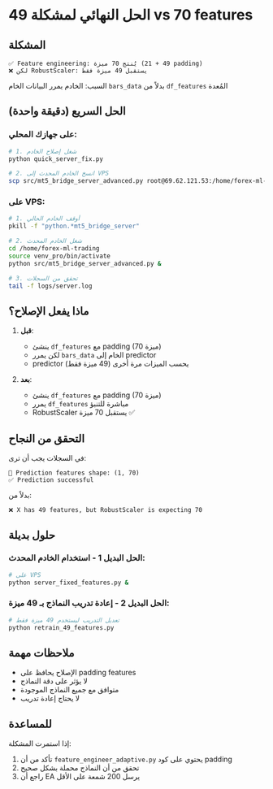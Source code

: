# الحل النهائي لمشكلة 49 vs 70 features

## المشكلة
```
✅ Feature engineering: يُنتج 70 ميزة (49 + 21 padding)
❌ لكن RobustScaler: يستقبل 49 ميزة فقط
```

السبب: الخادم يمرر البيانات الخام `bars_data` بدلاً من `df_features` المُعدة

## الحل السريع (دقيقة واحدة)

### على جهازك المحلي:
```bash
# 1. شغل إصلاح الخادم
python quick_server_fix.py

# 2. انسخ الخادم المحدث إلى VPS
scp src/mt5_bridge_server_advanced.py root@69.62.121.53:/home/forex-ml-trading/src/
```

### على VPS:
```bash
# 1. أوقف الخادم الحالي
pkill -f "python.*mt5_bridge_server"

# 2. شغل الخادم المحدث
cd /home/forex-ml-trading
source venv_pro/bin/activate
python src/mt5_bridge_server_advanced.py &

# 3. تحقق من السجلات
tail -f logs/server.log
```

## ماذا يفعل الإصلاح؟

1. **قبل**: 
   - ينشئ `df_features` مع padding (70 ميزة)
   - لكن يمرر `bars_data` الخام إلى predictor
   - predictor يحسب الميزات مرة أخرى (49 ميزة فقط)

2. **بعد**:
   - ينشئ `df_features` مع padding (70 ميزة)
   - يمرر `df_features` مباشرة للتنبؤ
   - RobustScaler يستقبل 70 ميزة ✅

## التحقق من النجاح

في السجلات يجب أن ترى:
```
🎯 Prediction features shape: (1, 70)
✅ Prediction successful
```

بدلاً من:
```
❌ X has 49 features, but RobustScaler is expecting 70
```

## حلول بديلة

### الحل البديل 1 - استخدام الخادم المحدث:
```bash
# على VPS
python server_fixed_features.py &
```

### الحل البديل 2 - إعادة تدريب النماذج بـ 49 ميزة:
```bash
# تعديل التدريب ليستخدم 49 ميزة فقط
python retrain_49_features.py
```

## ملاحظات مهمة

- الإصلاح يحافظ على padding features
- لا يؤثر على دقة النماذج
- متوافق مع جميع النماذج الموجودة
- لا يحتاج إعادة تدريب

## للمساعدة

إذا استمرت المشكلة:
1. تأكد من أن `feature_engineer_adaptive.py` يحتوي على كود padding
2. تحقق من أن النماذج محملة بشكل صحيح
3. راجع أن EA يرسل 200 شمعة على الأقل